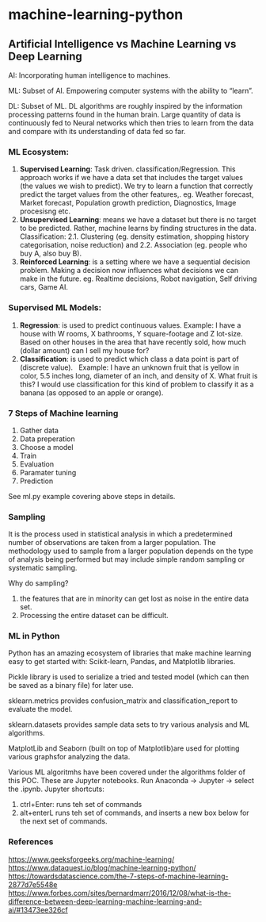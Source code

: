 # machine-learning-python

## Artificial Intelligence vs Machine Learning vs Deep Learning

AI: Incorporating human intelligence to machines.

ML: Subset of AI. Empowering computer systems with the ability to “learn”.

DL: Subset of ML. DL algorithms are roughly inspired by the information processing patterns found in the human brain. Large quantity of data is continuously fed to Neural networks which then tries to learn from the data and compare with its understanding of data fed so far.

### ML Ecosystem:
1. **Supervised Learning**: Task driven. classification/Regression. This approach works if we have a data set that includes the target values (the values we wish to predict). We try to learn a function that correctly predict the target values from the other features,. eg. Weather forecast, Market forecast, Population growth prediction, Diagnostics, Image procesisng etc.
2. **Unsupervised Learning**: means we have a dataset but there is no target to be predicted. Rather, machine learns by finding structures in the data. Classification: 
2.1. Clustering (eg. density estimation, shopping history categorisation, noise reduction) and 
2.2. Association (eg. people who buy A, also buy B).
3. **Reinforced Learning**: is a setting where we have a sequential decision problem. Making a decision now influences what decisions we can make in the future. eg. Realtime decisions, Robot navigation, Self driving cars, Game AI.

### Supervised ML Models:
1. **Regression**: is used to predict continuous values. 
Example: I have a house with W rooms, X bathrooms, Y square-footage and Z lot-size. Based on other houses in the area that have recently sold, how much (dollar amount) can I sell my house for? 
2. **Classification**: is used to predict which class a data point is part of (discrete value).  
Example: I have an unknown fruit that is yellow in color, 5.5 inches long, diameter of an inch, and density of X. What fruit is this? I would use classification for this kind of problem to classify it as a banana (as opposed to an apple or orange). 

### 7 Steps of Machine learning

1. Gather data
2. Data preperation
3. Choose a model
4. Train
5. Evaluation
6. Paramater tuning
7. Prediction

See ml.py example covering above steps in details.

### Sampling 
It is the process used in statistical analysis in which a predetermined number of observations are taken from a larger population. The methodology used to sample from a larger population depends on the type of analysis being performed but may include simple random sampling or systematic sampling.

Why do sampling? 
1. the features that are in minority can get lost as noise in the entire data set.
2. Processing the entire dataset can be difficult.


### ML in Python

Python has an amazing ecosystem of libraries that make machine learning easy to get started with: Scikit-learn, Pandas, and Matplotlib libraries.

Pickle library is used to serialize a tried and tested model (which can then be saved as a binary file) for later use.

sklearn.metrics provides confusion_matrix and classification_report to evaluate the model.

sklearn.datasets provides sample data sets to try various analysis and ML algorithms.

MatplotLib and Seaborn (built on top of Matplotlib)are used for plotting various graphsfor analyzing the data.

Various ML algoritmhs have been covered under the algorithms folder of this POC. These are Jupyter notebooks. Run Anaconda -> Jupyter -> select the .ipynb. Jupyter shortcuts:

1. ctrl+Enter: runs teh set of commands
2. alt+enterL runs teh set of commands, and inserts a new box below for the next set of commands.

### References
https://www.geeksforgeeks.org/machine-learning/
https://www.dataquest.io/blog/machine-learning-python/  
https://towardsdatascience.com/the-7-steps-of-machine-learning-2877d7e5548e  
https://www.forbes.com/sites/bernardmarr/2016/12/08/what-is-the-difference-between-deep-learning-machine-learning-and-ai/#13473ee326cf


